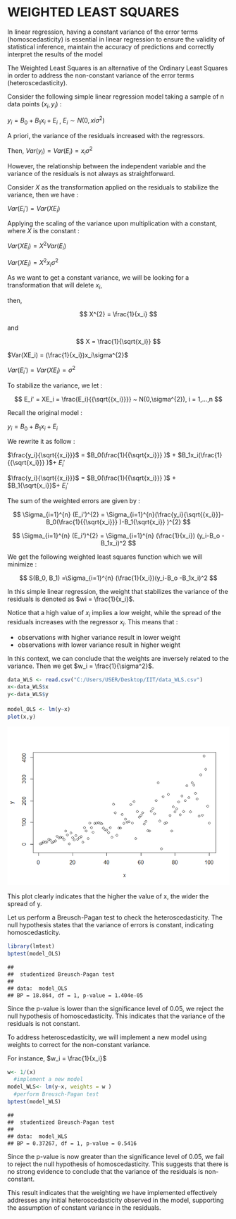 WEIGHTED LEAST SQUARES
================

In linear regression, having a constant variance of the error terms
(homoscedasticity) is essential in linear regression to ensure the
validity of statistical inference, maintain the accuracy of predictions
and correctly interpret the results of the model

The Weighted Least Squares is an alternative of the Ordinary Least
Squares in order to address the non-constant variance of the error
terms (heteroscedasticity).

Consider the following simple linear regression model taking a sample of
n data points $(x_i,y_i)$ :

$y_i = B_0 + B_1x_i + E_i$ , $E_i \sim N(0,xi\sigma^{2})$

A priori, the variance of the residuals increased with the regressors.

Then, $Var(y_i) = Var(E_i) = x_i\sigma^{2}$

However, the relationship between the independent variable and the
variance of the residuals is not always as straightforward.

Consider $X$ as the transformation applied on the residuals to stabilize the variance, then we
have :

$Var(E_i') = Var(XE_i)$

Applying the scaling of the variance upon multiplication with a
constant, where $X$ is the constant :

$Var(XE_i) = X^{2}Var(E_i)$

$Var(XE_i) = X^{2}x_i\sigma^{2}$

As we want to get a constant variance, we will be looking for a
transformation that will delete $x_i$,

then,

$$
X^{2} = \frac{1}{x_i} 
$$

and

$$
X = \frac{1}{\sqrt{x_i}}
$$

$Var(XE_i) = (\frac{1}{x_i})x_i\sigma^{2}$

$Var(E_i') = Var(XE_i) = \sigma^{2}$

To stabilize the variance, we let :

$$
E_i' = XE_i = \frac{E_i}{{\sqrt{{x_i}}}} ~ N(0,\sigma^{2}), i = 1,...,n
$$

Recall the original model :

$y_i = B_0 + B_1x_i + E_i$

We rewrite it as follow :

$\frac{y_i}{\sqrt{{x_i}}}$ = $B_0(\frac{1}{{\sqrt{x_i}}} )$ +
$B_1x_i(\frac{1}{{\sqrt{x_i}}} )$+ $E_i'$

$\frac{y_i}{\sqrt{{x_i}}}$ = $B_0(\frac{1}{{\sqrt{x_i}}} )$ +
$B_1{\sqrt{x_i}}$+ $E_i'$

The sum of the weighted errors are given by :

$$
\Sigma_{i=1}^{n} (E_i')^{2} =  \Sigma_{i=1}^{n}(\frac{y_i}{\sqrt{{x_i}}}-B_0(\frac{1}{{\sqrt{x_i}}} )-B_1{\sqrt{x_i}} )^{2}
$$

$$
\Sigma_{i=1}^{n} (E_i')^{2} = \Sigma_{i=1}^{n} (\frac{1}{x_i}) (y_i-B_o -B_1x_i)^2
$$

We get the following weighted least squares function which we will
minimize :

$$
S(B_0, B_1) =\Sigma_{i=1}^{n} (\frac{1}{x_i})(y_i-B_o -B_1x_i)^2
$$

In this simple linear regression, the weight that stabilizes the
variance of the residuals is denoted as $wi = \frac{1}{x_i}$.

Notice that a high value of $x_i$ implies a low weight, while the spread
of the residuals increases with the regressor $x_i$. This means that :

- observations with higher variance result in lower weight
- observations with lower variance result in higher weight

In this context, we can conclude that the weights are inversely related
to the variance. Then we get $w_i = \frac{1}{\sigma^2}$.

``` r
data_WLS <- read.csv("C:/Users/USER/Desktop/IIT/data_WLS.csv")
x<-data_WLS$x
y<-data_WLS$y

model_OLS <- lm(y~x)
plot(x,y)
```

![](Weighted-Least-Squares_files/figure-gfm/unnamed-chunk-1-1.png)<!-- -->

This plot clearly indicates that the higher the value of x, the wider
the spread of y.

Let us perform a Breusch-Pagan test to check the heteroscedasticity. The
null hypothesis states that the variance of errors is constant,
indicating homoscedasticity.

``` r
library(lmtest)
bptest(model_OLS)
```

    ## 
    ##  studentized Breusch-Pagan test
    ## 
    ## data:  model_OLS
    ## BP = 18.864, df = 1, p-value = 1.404e-05

Since the p-value is lower than the significance level of 0.05, we
reject the null hypothesis of homoscedasticity. This indicates that the
variance of the residuals is not constant.

To address heteroscedasticity, we will implement a new model using
weights to correct for the non-constant variance.

For instance, $w_i = \frac{1}{x_i}$

``` r
w<- 1/(x)
  #implement a new model
model_WLS<- lm(y~x, weights = w ) 
  #perform Breusch-Pagan test
bptest(model_WLS)
```

    ## 
    ##  studentized Breusch-Pagan test
    ## 
    ## data:  model_WLS
    ## BP = 0.37267, df = 1, p-value = 0.5416

Since the p-value is now greater than the significance level of 0.05, we
fail to reject the null hypothesis of homoscedasticity. This suggests
that there is no strong evidence to conclude that the variance of the
residuals is non-constant.

This result indicates that the weighting we have implemented effectively
addresses any initial heteroscedasticity observed in the model,
supporting the assumption of constant variance in the residuals.
